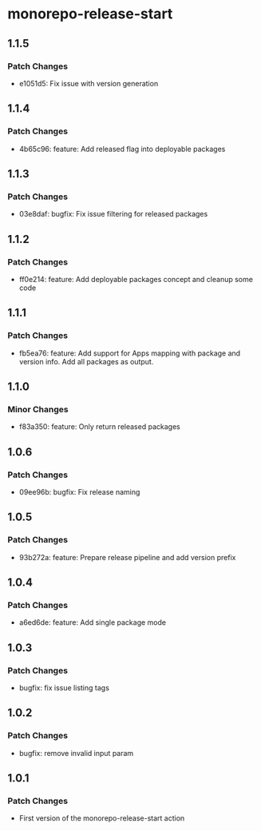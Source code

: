 # monorepo-release-start

## 1.1.5

### Patch Changes

- e1051d5: Fix issue with version generation

## 1.1.4

### Patch Changes

- 4b65c96: feature: Add released flag into deployable packages

## 1.1.3

### Patch Changes

- 03e8daf: bugfix: Fix issue filtering for released packages

## 1.1.2

### Patch Changes

- ff0e214: feature: Add deployable packages concept and cleanup some code

## 1.1.1

### Patch Changes

- fb5ea76: feature: Add support for Apps mapping with package and version info. Add all packages as output.

## 1.1.0

### Minor Changes

- f83a350: feature: Only return released packages

## 1.0.6

### Patch Changes

- 09ee96b: bugfix: Fix release naming

## 1.0.5

### Patch Changes

- 93b272a: feature: Prepare release pipeline and add version prefix

## 1.0.4

### Patch Changes

- a6ed6de: feature: Add single package mode

## 1.0.3

### Patch Changes

- bugfix: fix issue listing tags

## 1.0.2

### Patch Changes

- bugfix: remove invalid input param

## 1.0.1

### Patch Changes

- First version of the monorepo-release-start action
